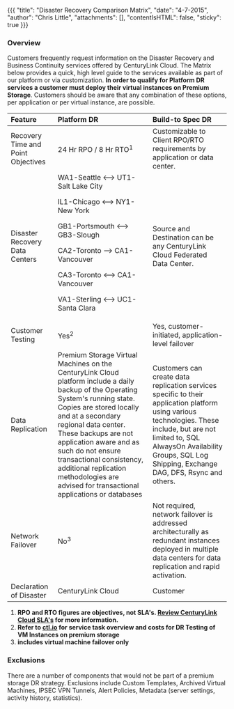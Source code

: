 {{{
  "title": "Disaster Recovery Comparison Matrix",
  "date": "4-7-2015",
  "author": "Chris Little",
  "attachments": [],
  "contentIsHTML": false,
  "sticky": true
}}}

### Overview

Customers frequently request information on the Disaster Recovery and Business Continuity services offered by CenturyLink Cloud. The Matrix below provides a quick, high level guide to the services available as part of our platform or via customization.  **In order to qualify for Platform DR services a customer must deploy their virtual instances on Premium Storage**. Customers should be aware that any combination of these options, per application or per virtual instance, are possible.

|**Feature**   	|**Platform DR**   	|**Build-to Spec DR**
|:-	|:-	|:-	|
|Recovery Time and Point Objectives|24 Hr RPO / 8 Hr RTO<sup>1</sup>|Customizable to Client RPO/RTO requirements by application or data center.
|Disaster Recovery Data Centers|WA1-Seattle <--> UT1-Salt Lake City<p>IL1-Chicago <--> NY1-New York<p>GB1-Portsmouth <--> GB3-Slough<p>CA2-Toronto --> CA1-Vancouver<p>CA3-Toronto <--> CA1-Vancouver<p>VA1-Sterling <--> UC1-Santa Clara|Source and Destination can be any CenturyLink Cloud Federated Data Center.
|Customer Testing|Yes<sup>2</sup>|Yes, customer-initiated, application-level failover
|Data Replication|Premium Storage Virtual Machines on the CenturyLink Cloud platform include a daily backup of the Operating System's running state.  Copies are stored locally and at a secondary regional data center. These backups are not application aware and as such do not ensure transactional consistency, additional replication methodologies are advised for transactional applications or databases|Customers can create data replication services specific to their application platform using various technologies.  These include, but are not limited to, SQL AlwaysOn Availability Groups, SQL Log Shipping, Exchange DAG, DFS, Rsync and others.
|Network Failover|No<sup>3</sup>|Not required, network failover is addressed architecturally as redundant instances deployed in multiple data centers for data replication and rapid activation.
|Declaration of Disaster|CenturyLink Cloud|Customer

1.  **RPO and RTO figures are objectives, not SLA's.  [Review CenturyLink Cloud SLA's](https://www.ctl.io/legal/sla) for more information.**
2.  **Refer to [ctl.io](http://www.ctl.io) for service task overview and costs for DR Testing of VM Instances on premium storage**
3.  **includes virtual machine failover only**

### Exclusions
There are a number of components that would not be part of a premium storage DR strategy. Exclusions include Custom Templates, Archived Virtual Machines, IPSEC VPN Tunnels, Alert Policies, Metadata (server settings, activity history, statistics).
